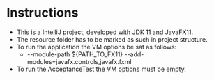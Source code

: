 # Instructions
* This is a IntelliJ project, developed with JDK 11 and JavaFX11.
* The resource folder has to be marked as such in project structure.
* To run the application the VM options be sat as follows:
  * --module-path ${PATH_TO_FX11} --add-modules=javafx.controls,javafx.fxml
* To run the AcceptanceTest the VM options must be empty.
